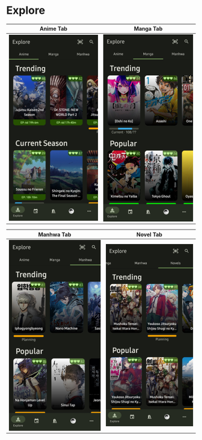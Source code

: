 # Explore



| Anime Tab                          | Manga Tab                           |
| ---------------------------------- | ----------------------------------- |
| ![media page](./explore-anime.png) | ![search page](./explore-manga.png) |

| Manhwa Tab                           | Novel Tab                           |
| ------------------------------------ | ----------------------------------- |
| ![search page](./explore-manhwa.png) | ![search page](./explore-novel.png) |